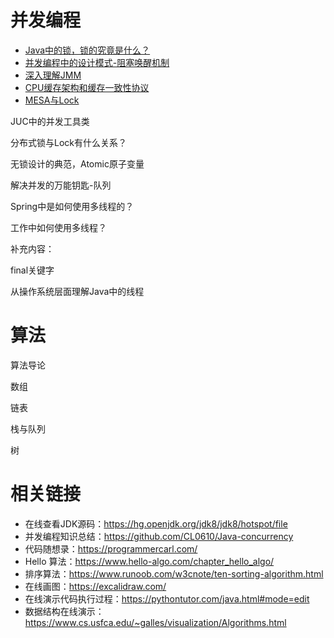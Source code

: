 # 并发编程

- [Java中的锁，锁的究竟是什么？](https://github.com/jycoast/course/blob/main/%E5%B9%B6%E5%8F%91%E7%BC%96%E7%A8%8B/Java%E4%B8%AD%E7%9A%84%E9%94%81%EF%BC%8C%E9%94%81%E7%9A%84%E7%A9%B6%E7%AB%9F%E6%98%AF%E4%BB%80%E4%B9%88.md)
- [并发编程中的设计模式-阻塞唤醒机制](https://github.com/jycoast/course/blob/main/%E5%B9%B6%E5%8F%91%E7%BC%96%E7%A8%8B/%E5%B9%B6%E5%8F%91%E7%BC%96%E7%A8%8B%E4%B8%AD%E7%9A%84%E8%AE%BE%E8%AE%A1%E6%A8%A1%E5%BC%8F-%E9%98%BB%E5%A1%9E%E5%94%A4%E9%86%92%E6%9C%BA%E5%88%B6.md)
- [深入理解JMM](https://github.com/jycoast/course/blob/main/%E5%B9%B6%E5%8F%91%E7%BC%96%E7%A8%8B/%E6%B7%B1%E5%85%A5%E7%90%86%E8%A7%A3JMM.md)
- [CPU缓存架构和缓存一致性协议](https://github.com/jycoast/course/blob/main/%E5%B9%B6%E5%8F%91%E7%BC%96%E7%A8%8B/CPU%E7%BC%93%E5%AD%98%E6%9E%B6%E6%9E%84%E5%92%8C%E7%BC%93%E5%AD%98%E4%B8%80%E8%87%B4%E6%80%A7%E5%8D%8F%E8%AE%AE.md)
- [MESA与Lock](https://github.com/jycoast/course/blob/main/%E5%B9%B6%E5%8F%91%E7%BC%96%E7%A8%8B/MESA%E4%B8%8ELock.md)

JUC中的并发工具类

分布式锁与Lock有什么关系？

无锁设计的典范，Atomic原子变量

解决并发的万能钥匙-队列

Spring中是如何使用多线程的？

工作中如何使用多线程？



补充内容：

final关键字

从操作系统层面理解Java中的线程

# 算法

算法导论

数组

链表

栈与队列

树

# 相关链接
- 在线查看JDK源码：https://hg.openjdk.org/jdk8/jdk8/hotspot/file
- 并发编程知识总结：https://github.com/CL0610/Java-concurrency
- 代码随想录：https://programmercarl.com/
- Hello 算法：https://www.hello-algo.com/chapter_hello_algo/
- 排序算法：https://www.runoob.com/w3cnote/ten-sorting-algorithm.html
- 在线画图：https://excalidraw.com/
- 在线演示代码执行过程：https://pythontutor.com/java.html#mode=edit
- 数据结构在线演示：https://www.cs.usfca.edu/~galles/visualization/Algorithms.html
